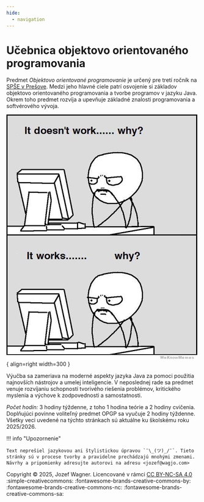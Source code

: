 ```yaml
---
hide:
  - navigation
---
```


# Učebnica objektovo orientovaného programovania

Predmet *Objektovo orientované programovanie* je určený pre tretí ročník na [SPŠE v Prešove](https://www.spse-po.sk/). Medzi jeho hlavné ciele patrí osvojenie si základov objektovo orientovaného programovania a tvorbe programov v jazyku Java. Okrem toho predmet rozvíja a upevňuje základné znalosti programovania a softvérového vývoja. 

![Image title](assets/works-why.jpeg ){ align=right width=300 }

Výučba sa zameriava na moderné aspekty jazyka Java za pomoci použitia najnovších nástrojov a umelej inteligencie. V neposlednej rade sa predmet venuje rozvíjaniu schopností tvorivého riešenia problémov, kritického myslenia a výchove k zodpovednosti a samostatnosti. 

*Počet hodín:* 3 hodiny týždenne, z toho 1 hodina teórie a 2 hodiny cvičenia. Doplňujúci povinne voliteľný predmet OPGP sa vyučuje 2 hodiny týždenne. Všetky veci uvedené na týchto stránkach sú aktuálne ku školskému roku 2025/2026.

!!! info "Upozornenie"

    Text neprešiel jazykovou ani štylistickou úpravou `¯\_(ツ)_/¯`. Tieto stránky sú v procese tvorby a pravidelne prechádzajú mnohými zmenami. Návrhy a pripomienky adresujte autorovi na adresu <jozef@wagjo.com>

Copyright © 2025, Jozef Wagner. Licencované v rámci <a href="https://creativecommons.org/licenses/by-nc-sa/4.0/">CC BY-NC-SA 4.0</a> :simple-creativecommons: :fontawesome-brands-creative-commons-by: :fontawesome-brands-creative-commons-nc: :fontawesome-brands-creative-commons-sa: